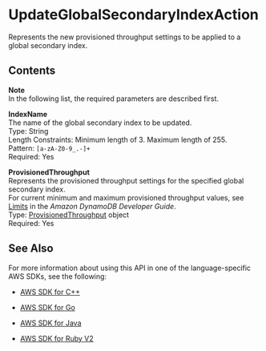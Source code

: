 # UpdateGlobalSecondaryIndexAction<a name="API_UpdateGlobalSecondaryIndexAction"></a>

Represents the new provisioned throughput settings to be applied to a global secondary index\.

## Contents<a name="API_UpdateGlobalSecondaryIndexAction_Contents"></a>

**Note**  
In the following list, the required parameters are described first\.

 **IndexName**   
The name of the global secondary index to be updated\.  
Type: String  
Length Constraints: Minimum length of 3\. Maximum length of 255\.  
Pattern: `[a-zA-Z0-9_.-]+`   
Required: Yes

 **ProvisionedThroughput**   
Represents the provisioned throughput settings for the specified global secondary index\.  
For current minimum and maximum provisioned throughput values, see [Limits](http://docs.aws.amazon.com/amazondynamodb/latest/developerguide/Limits.html) in the *Amazon DynamoDB Developer Guide*\.  
Type: [ProvisionedThroughput](API_ProvisionedThroughput.md) object  
Required: Yes

## See Also<a name="API_UpdateGlobalSecondaryIndexAction_SeeAlso"></a>

For more information about using this API in one of the language\-specific AWS SDKs, see the following:

+  [AWS SDK for C\+\+](http://docs.aws.amazon.com/goto/SdkForCpp/dynamodb-2012-08-10/UpdateGlobalSecondaryIndexAction) 

+  [AWS SDK for Go](http://docs.aws.amazon.com/goto/SdkForGoV1/dynamodb-2012-08-10/UpdateGlobalSecondaryIndexAction) 

+  [AWS SDK for Java](http://docs.aws.amazon.com/goto/SdkForJava/dynamodb-2012-08-10/UpdateGlobalSecondaryIndexAction) 

+  [AWS SDK for Ruby V2](http://docs.aws.amazon.com/goto/SdkForRubyV2/dynamodb-2012-08-10/UpdateGlobalSecondaryIndexAction) 